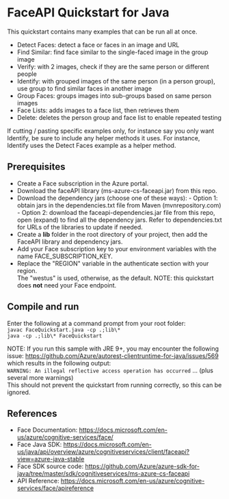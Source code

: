 
# FaceAPI Quickstart for Java

This quickstart contains many examples that can be run all at once.
  - Detect Faces: detect a face or faces in an image and URL
  - Find Similar: find face similar to the single-faced image in the group image
  - Verify: with 2 images, check if they are the same person or different people
  - Identify: with grouped images of the same person (in a person group), use group to find similar faces in another image
  - Group Faces: groups images into sub-groups based on same person images
  - Face Lists: adds images to a face list, then retrieves them
  - Delete: deletes the person group and face list to enable repeated testing
  
If cutting / pasting specific examples only, for instance say you only want Identify, be sure to include any helper methods it uses. For instance, Identify uses the Detect Faces example as a helper method.
 
## Prerequisites
  - Create a Face subscription in the Azure portal.
  - Download the faceAPI library (ms-azure-cs-faceapi.jar) from this repo.
  - Download the dependency jars (choose one of these ways):
        - Option 1: obtain jars in the dependencies.txt file from Maven (mvnrepository.com)
        - Option 2: download the faceapi-dependencies.jar file from this repo, open (expand) to find all the dependency jars.
                    Refer to dependencies.txt for URLs of the libraries to update if needed.
  - Create a **lib** folder in the root directory of your project, then add the FaceAPI library and dependency jars.
  - Add your Face subscription key to your environment variables with the name FACE_SUBSCRIPTION_KEY.
  - Replace the "REGION" variable in the authenticate section with your region. <br>
    The "westus" is used, otherwise, as the default. NOTE: this quickstart does **not** need your Face endpoint.
 
## Compile and run
Enter the following at a command prompt from your root folder: <br>
  `javac FaceQuickstart.java -cp .;lib\*` <br>
  `java -cp .;lib\* FaceQuickstart`

NOTE: If you run this sample with JRE 9+, you may encounter the following issue: 
https://github.com/Azure/autorest-clientruntime-for-java/issues/569 which results in the following output: <br>
`WARNING: An illegal reflective access operation has occurred` ... (plus several more warnings) <br>
This should not prevent the quickstart from running correctly, so this can be ignored.
 
## References
  - Face Documentation: https://docs.microsoft.com/en-us/azure/cognitive-services/face/
  - Face Java SDK: https://docs.microsoft.com/en-us/java/api/overview/azure/cognitiveservices/client/faceapi?view=azure-java-stable
  - Face SDK source code: https://github.com/Azure/azure-sdk-for-java/tree/master/sdk/cognitiveservices/ms-azure-cs-faceapi
  - API Reference: https://docs.microsoft.com/en-us/azure/cognitive-services/face/apireference
 
